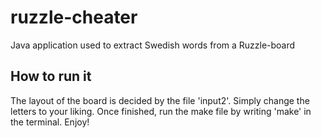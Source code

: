 ruzzle-cheater
==============

Java application used to extract Swedish words from a Ruzzle-board

How to run it
-------------

The layout of the board is decided by the file 'input2'. Simply change the letters to your liking.
Once finished, run the make file by writing 'make' in the terminal. Enjoy!
